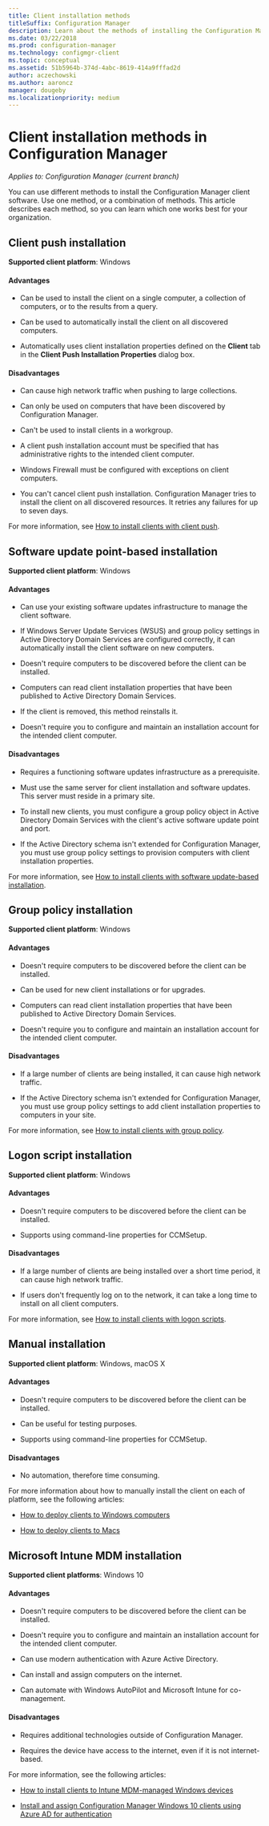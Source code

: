 ```yaml
---
title: Client installation methods
titleSuffix: Configuration Manager
description: Learn about the methods of installing the Configuration Manager client.
ms.date: 03/22/2018
ms.prod: configuration-manager
ms.technology: configmgr-client
ms.topic: conceptual
ms.assetid: 51b5964b-374d-4abc-8619-414a9fffad2d
author: aczechowski
ms.author: aaroncz
manager: dougeby
ms.localizationpriority: medium
---
```

# Client installation methods in Configuration Manager

*Applies to: Configuration Manager (current branch)*

You can use different methods to install the Configuration Manager client software. Use one method, or a combination of methods. This article describes each method, so you can learn which one works best for your organization.  

## Client push installation  

**Supported client platform**: Windows  

#### Advantages  

-   Can be used to install the client on a single computer, a collection of computers, or to the results from a query.  

-   Can be used to automatically install the client on all discovered computers.  

-   Automatically uses client installation properties defined on the **Client** tab in the **Client Push Installation Properties** dialog box.  

#### Disadvantages  

-   Can cause high network traffic when pushing to large collections.  

-   Can only be used on computers that have been discovered by Configuration Manager.  

-   Can't be used to install clients in a workgroup.  

-   A client push installation account must be specified that has administrative rights to the intended client computer.  

-   Windows Firewall must be configured with exceptions on client computers.   

-   You can't cancel client push installation. Configuration Manager tries to install the client on all discovered resources. It retries any failures for up to seven days.  

For more information, see [How to install clients with client push](../deploy-clients-to-windows-computers.md#BKMK_ClientPush).  



## Software update point-based installation  

**Supported client platform**: Windows  

#### Advantages  

-   Can use your existing software updates infrastructure to manage the client software.  

-   If Windows Server Update Services (WSUS) and group policy settings in Active Directory Domain Services are configured correctly, it can automatically install the client software on new computers.  

-   Doesn't require computers to be discovered before the client can be installed.  

-   Computers can read client installation properties that have been published to Active Directory Domain Services.  

-   If the client is removed, this method reinstalls it.  

-   Doesn't require you to configure and maintain an installation account for the intended client computer.  

#### Disadvantages  

-   Requires a functioning software updates infrastructure as a prerequisite.  

-   Must use the same server for client installation and software updates. This server must reside in a primary site.  

-   To install new clients, you must configure a group policy object in Active Directory Domain Services with the client's active software update point and port.  

-   If the Active Directory schema isn't extended for Configuration Manager, you must use group policy settings to provision computers with client installation properties.  

For more information, see [How to install clients with software update-based installation](../deploy-clients-to-windows-computers.md#BKMK_ClientSUP).  



## Group policy installation  

**Supported client platform**: Windows  

#### Advantages  

-   Doesn't require computers to be discovered before the client can be installed.  

-   Can be used for new client installations or for upgrades.  

-   Computers can read client installation properties that have been published to Active Directory Domain Services.  

-   Doesn't require you to configure and maintain an installation account for the intended client computer.  

#### Disadvantages  

-   If a large number of clients are being installed, it can cause high network traffic.  

-   If the Active Directory schema isn't extended for Configuration Manager, you must use group policy settings to add client installation properties to computers in your site.  

For more information, see [How to install clients with group policy](../deploy-clients-to-windows-computers.md#BKMK_ClientGP).  



## Logon script installation  

**Supported client platform**: Windows  

#### Advantages  

-   Doesn't require computers to be discovered before the client can be installed.  

-   Supports using command-line properties for CCMSetup.  

#### Disadvantages  

-   If a large number of clients are being installed over a short time period, it can cause high network traffic.  

-   If users don't frequently log on to the network, it can take a long time to install on all client computers.  

For more information, see [How to install clients with logon scripts](../deploy-clients-to-windows-computers.md#BKMK_ClientLogonScript).  



## Manual installation  

**Supported client platform**: Windows, macOS X  

#### Advantages  

-   Doesn't require computers to be discovered before the client can be installed.  

-   Can be useful for testing purposes.  

-   Supports using command-line properties for CCMSetup.  

#### Disadvantages  

-   No automation, therefore time consuming.  

For more information about how to manually install the client on each of platform, see the following articles:  

-   [How to deploy clients to Windows computers](../deploy-clients-to-windows-computers.md#BKMK_Manual)  

-   [How to deploy clients to Macs](../deploy-clients-to-macs.md)  



## Microsoft Intune MDM installation

**Supported client platforms**: Windows 10

#### Advantages  

-   Doesn't require computers to be discovered before the client can be installed.  

-   Doesn't require you to configure and maintain an installation account for the intended client computer.  

-   Can use modern authentication with Azure Active Directory.  

-   Can install and assign computers on the internet.  

-   Can automate with Windows AutoPilot and Microsoft Intune for co-management.  

#### Disadvantages  

-   Requires additional technologies outside of Configuration Manager.  

-   Requires the device have access to the internet, even if it is not internet-based.  

For more information, see the following articles:  

-   [How to install clients to Intune MDM-managed Windows devices](../deploy-clients-to-windows-computers.md#bkmk_mdm)  

-   [Install and assign Configuration Manager Windows 10 clients using Azure AD for authentication](../deploy-clients-cmg-azure.md)  

